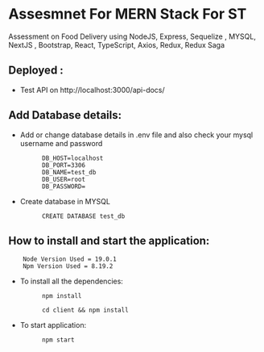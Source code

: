 # Assesmnet For MERN Stack For ST

Assessment on Food Delivery using NodeJS, Express, Sequelize , MYSQL, NextJS , Bootstrap, React, TypeScript, Axios, Redux, Redux Saga 

## Deployed :

- Test API on http://localhost:3000/api-docs/

## Add Database details:

- Add or change database details in .env file and also check your mysql username and password
    
            DB_HOST=localhost
            DB_PORT=3306
            DB_NAME=test_db
            DB_USER=root
            DB_PASSWORD=

- Create database in MYSQL

            CREATE DATABASE test_db


## How to install and start the application:

        Node Version Used = 19.0.1
        Npm Version Used = 8.19.2

- To install all the dependencies:

            npm install

            cd client && npm install
            
- To start application:

            npm start
